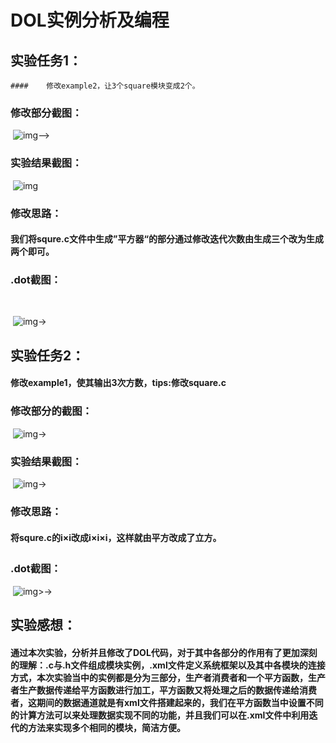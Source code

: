#                             DOL实例分析及编程

## 实验任务1： 

	####  	修改example2，让3个square模块变成2个。

### 修改部分截图：

​				![img](http://p1.bpimg.com/567571/b7146d1fa152a327.png)-->   

### 实验结果截图：

​				![img](http://p1.bpimg.com/567571/1c0bd2a651b2f11b.png)    

### 修改思路：

#### 	我们将squre.c文件中生成”平方器“的部分通过修改迭代次数由生成三个改为生成两个即可。

### .dot截图：

​			

​               ![img](http://p1.bpimg.com/567571/c4055c64e2abe731.png)->

## 实验任务2：

#### 	修改example1，使其输出3次方数，tips:修改square.c 

### 修改部分的截图：

​			![img](http://p1.bpimg.com/567571/b087bb6c17be56d7.png)->

### 实验结果截图：

​			![img](http://p1.bpimg.com/567571/4b9a88bb6b8377f7.png)->

### 修改思路：

#### 	将squre.c的i×i改成i×i×i，这样就由平方改成了立方。

### .dot截图：

​				![img](http://p1.bpimg.com/567571/255b948d9c4d4ad3.png)>->

## 实验感想：

#### 	通过本次实验，分析并且修改了DOL代码，对于其中各部分的作用有了更加深刻的理解：.c与.h文件组成模块实例，.xml文件定义系统框架以及其中各模块的连接方式，本次实验当中的实例都是分为三部分，生产者消费者和一个平方函数，生产者生产数据传递给平方函数进行加工，平方函数又将处理之后的数据传递给消费者，这期间的数据通道就是有xml文件搭建起来的，我们在平方函数当中设置不同的计算方法可以来处理数据实现不同的功能，并且我们可以在.xml文件中利用迭代的方法来实现多个相同的模块，简洁方便。















